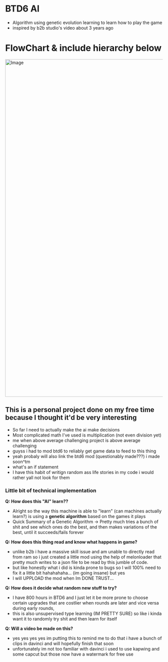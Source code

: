 # BTD6 AI 

- Algorithm using genetic evolution learning to learn how to play the game
- inspired by b2b studio's video about 3 years ago


# FlowChart & include hierarchy below

<img width="1920" height="1080" alt="Image" src="https://github.com/user-attachments/assets/4be4b520-ddb0-4b02-be17-e75336d3e701" />




## This is a personal project done on my free time because I thought it'd be very interesting
- So far I need to actually make the ai make decisions
- Most complicated math I've used is multiplication (not even division yet)
- me when above average challenging project is above average challenging
- guyss i had to mod btd6 to reliably get game data to feed to this thing
- yeah probaly will also link the btd6 mod (questionably made???) i made soon^tm
- what's an if statement
- I have this habit of writign random ass life stories in my code i would rather yall not look for them



### Little bit of technical implementation

**Q: How does this "AI" learn??**  
- Alright so the way this machine is able to "learn" (can machines actually learn?) is using a **genetic algorithm** based on the games it plays  
- Quick Summary of a Genetic Algorithm -> Pretty much tries a bunch of shit and see which ones do the best, and then makes variations of the best, until it succeeds/fails forever

**Q: How does this thing read and know what happens in game?**  
- unlike b2b i have a massive skill issue and am unable to directly read from ram so i just created a little mod using the help of melonloader that pretty much writes to a json file to be read by this jumble of code.  
- but like honestly what i did is kinda prone to bugs so I will 100% need to fix it a little bit hahahahaha... (im going insane) but yes
- I will UPPLOAD the mod when Im DONE TRUST...

**Q: How does it decide what random new stuff to try?**  
- I have 800 hours in BTD6  and I just let it be more prone to choose certain upgrades that are costlier when rounds are later and vice versa during early rounds, 
- this is also unsupervised type learning (IM PRETTY SURE) so like i kinda want it to randomly try shit and then learn for itself

**Q: Will a video be made on this?**
- yes yes yes yes im putting this to remind me to do that i have a bunch of clips in davinci and will hopefully finish that soon
- unfortunately im not too familiar with davinci i used to use kapwing and some capcut but those now have a watermark for free use

